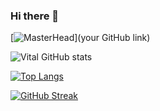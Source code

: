 ### Hi there 👋

[![MasterHead](https://giphy.com/embed/rzeWnbH8Uc5Y4)](your GitHub link)

<!--
**v1tal303/v1tal303** is a ✨ _special_ ✨ repository because its `README.md` (this file) appears on your GitHub profile.

Here are some ideas to get you started:

- 🔭 I’m currently working on ...
- 🌱 I’m currently learning ...
- 👯 I’m looking to collaborate on ...
- 🤔 I’m looking for help with ...
- 💬 Ask me about ...
- 📫 How to reach me: ...
- 😄 Pronouns: ...
- ⚡ Fun fact: ...
-->
![Vital GitHub stats](https://github-readme-stats.vercel.app/api?username=v1tal303&show_icons=true&theme=react&hide=contribs,prs)

[![Top Langs](https://github-readme-stats.vercel.app/api/top-langs/?username=v1tal303&layout=compact&theme=react)](https://github.com/anuraghazra/github-readme-stats)

[![GitHub Streak](http://github-readme-streak-stats.herokuapp.com?user=v1tal303&theme=react&date_format=M%20j%5B%2C%20Y%5D)](https://git.io/streak-stats)

